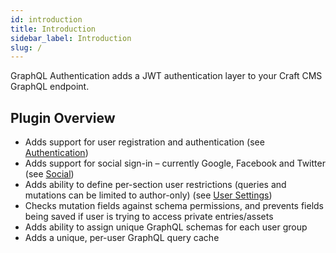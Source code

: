 ```yaml
---
id: introduction
title: Introduction
sidebar_label: Introduction
slug: /
---
```


GraphQL Authentication adds a JWT authentication layer to your Craft CMS GraphQL endpoint.

## Plugin Overview

- Adds support for user registration and authentication (see [Authentication](/usage/authentication))
- Adds support for social sign-in – currently Google, Facebook and Twitter (see [Social](/usage/social))
- Adds ability to define per-section user restrictions (queries and mutations can be limited to author-only) (see [User Settings](/settings/users))
- Checks mutation fields against schema permissions, and prevents fields being saved if user is trying to access private entries/assets
- Adds ability to assign unique GraphQL schemas for each user group
- Adds a unique, per-user GraphQL query cache
